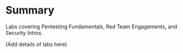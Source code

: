# Summary

Labs covering Pentesting Fundamentals, Red Team Engagements, and Security Intros.

(Add details of labs here)
